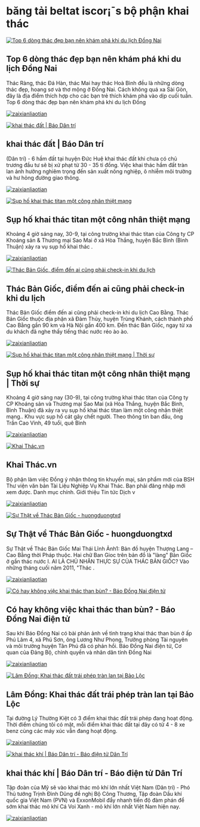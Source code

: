 # băng tải beltat iscor¡¯s bộ phận khai thác
<a href="https://mnn.zoosnet.net/LR/Chatpre.aspx?id=MNN94995150&p=https://topgrinding.com/" target="_blank">![Top 6 dòng thác đẹp bạn nên khám phá khi du lịch Đồng Nai ](https://github.com/technlg/images/blob/main/44.jpg)</a>
## Top 6 dòng thác đẹp bạn nên khám phá khi du lịch Đồng Nai 
Thác Ràng, thác Đá Hàn, thác Mai hay thác Hoà Bình đều là những dòng thác đẹp, hoang sơ và thơ mộng ở Đồng Nai. Cách không quá xa Sài Gòn, đây là địa điểm thích hợp cho các bạn trẻ thích khám phá vào dịp cuối tuần. Top 6 dòng thác đẹp bạn nên khám phá khi du lịch Đồng 
<a href="https://mnn.zoosnet.net/LR/Chatpre.aspx?id=MNN94995150&p=https://topgrinding.com/" target="_blank"><img src="https://github.com/technlg/images/raw/main/chat11.jpg" alt="zaixianliaotian"/></a><a href="//whatsapp.shibangsoft.com/WhatsApp.php" ><img src="https://github.com/technlg/images/raw/main/chat11.png" alt=""></a>
<a href="https://mnn.zoosnet.net/LR/Chatpre.aspx?id=MNN94995150&p=https://topgrinding.com/" target="_blank">![khai thác đất | Báo Dân trí](https://github.com/technlg/images/blob/main/7.jpg)</a>
## khai thác đất | Báo Dân trí
(Dân trí) - 6 hầm đất tại huyện Đức Huệ khai thác đất khi chưa có chủ trương đầu tư sẽ bị xử phạt từ 30 - 35 tỉ đồng. Việc khai thác hầm đất tràn lan ảnh hưởng nghiêm trọng đến sản xuất nông nghiệp, ô nhiễm môi trường và hư hỏng đường giao thông.
<a href="https://mnn.zoosnet.net/LR/Chatpre.aspx?id=MNN94995150&p=https://topgrinding.com/" target="_blank"><img src="https://github.com/technlg/images/raw/main/chat11.jpg" alt="zaixianliaotian"/></a><a href="//whatsapp.shibangsoft.com/WhatsApp.php" ><img src="https://github.com/technlg/images/raw/main/chat11.png" alt=""></a>
<a href="https://mnn.zoosnet.net/LR/Chatpre.aspx?id=MNN94995150&p=https://topgrinding.com/" target="_blank">![Sụp hố khai thác titan một công nhân thiệt mạng](https://github.com/technlg/images/blob/main/37.jpg)</a>
## Sụp hố khai thác titan một công nhân thiệt mạng
Khoảng 4 giờ sáng nay, 30-9, tại công trường khai thác titan của Công ty CP Khoáng sản & Thương mại Sao Mai ở xã Hòa Thắng, huyện Bắc Bình (Bình Thuận) xảy ra vụ sụp hố khai thác .
<a href="https://mnn.zoosnet.net/LR/Chatpre.aspx?id=MNN94995150&p=https://topgrinding.com/" target="_blank"><img src="https://github.com/technlg/images/raw/main/chat11.jpg" alt="zaixianliaotian"/></a><a href="//whatsapp.shibangsoft.com/WhatsApp.php" ><img src="https://github.com/technlg/images/raw/main/chat11.png" alt=""></a>
<a href="https://mnn.zoosnet.net/LR/Chatpre.aspx?id=MNN94995150&p=https://topgrinding.com/" target="_blank">![Thác Bản Giốc, điểm đến ai cũng phải check-in khi du lịch ](https://github.com/technlg/images/blob/main/28.jpg)</a>
## Thác Bản Giốc, điểm đến ai cũng phải check-in khi du lịch 
Thác Bản Giốc điểm đến ai cũng phải check-in khi du lịch Cao Bằng. Thác Bản Giốc thuộc địa phận xã Đàm Thủy, huyện Trùng Khánh, cách thành phố Cao Bằng gần 90 km và Hà Nội gần 400 km. Đến thác Bản Giốc, ngay từ xa du khách đã nghe thấy tiếng thác nước réo ào ào.
<a href="https://mnn.zoosnet.net/LR/Chatpre.aspx?id=MNN94995150&p=https://topgrinding.com/" target="_blank"><img src="https://github.com/technlg/images/raw/main/chat11.jpg" alt="zaixianliaotian"/></a><a href="//whatsapp.shibangsoft.com/WhatsApp.php" ><img src="https://github.com/technlg/images/raw/main/chat11.png" alt=""></a>
<a href="https://mnn.zoosnet.net/LR/Chatpre.aspx?id=MNN94995150&p=https://topgrinding.com/" target="_blank">![Sụp hố khai thác titan một công nhân thiệt mạng | Thời sự ](https://github.com/technlg/images/blob/main/57.jpg)</a>
## Sụp hố khai thác titan một công nhân thiệt mạng | Thời sự 
Khoảng 4 giờ sáng nay (30-9), tại công trường khai thác titan của Công ty CP Khoáng sản và Thương mại Sao Mai (xã Hòa Thắng, huyện Bắc Bình, Bình Thuận) đã xảy ra vụ sụp hố khai thác titan làm một công nhân thiệt mạng.. Khu vực sụp hố cát gây chết người. Theo thông tin ban đầu, ông Trần Cao Vinh, 49 tuổi, quê Bình 
<a href="https://mnn.zoosnet.net/LR/Chatpre.aspx?id=MNN94995150&p=https://topgrinding.com/" target="_blank"><img src="https://github.com/technlg/images/raw/main/chat11.jpg" alt="zaixianliaotian"/></a><a href="//whatsapp.shibangsoft.com/WhatsApp.php" ><img src="https://github.com/technlg/images/raw/main/chat11.png" alt=""></a>
<a href="https://mnn.zoosnet.net/LR/Chatpre.aspx?id=MNN94995150&p=https://topgrinding.com/" target="_blank">![Khai Thác.vn](https://github.com/technlg/images/blob/main/7.jpg)</a>
## Khai Thác.vn
Bộ phận làm việc  Đồng ý nhận thông tin khuyến mại, sản phẩm mới của BSH  Thư viện văn bản Tài Liệu Nghiệp Vụ Khai Thác. Bạn phải đăng nhập mới xem được. Danh mục chính. Giới thiệu Tin tức Dịch v 
<a href="https://mnn.zoosnet.net/LR/Chatpre.aspx?id=MNN94995150&p=https://topgrinding.com/" target="_blank"><img src="https://github.com/technlg/images/raw/main/chat11.jpg" alt="zaixianliaotian"/></a><a href="//whatsapp.shibangsoft.com/WhatsApp.php" ><img src="https://github.com/technlg/images/raw/main/chat11.png" alt=""></a>
<a href="https://mnn.zoosnet.net/LR/Chatpre.aspx?id=MNN94995150&p=https://topgrinding.com/" target="_blank">![Sự Thật về Thác Bản Giốc - huongduongtxd](https://github.com/technlg/images/blob/main/13.jpg)</a>
## Sự Thật về Thác Bản Giốc - huongduongtxd
Sự Thật về Thác Bản Giốc Mai Thái Lĩnh Ảnh1: Bản đồ huyện Thượng Lang – Cao Bằng thời Pháp thuộc. Hai chữ Ban Gioc trên bản đồ là "làng" Bản Giốc ở gần thác nước I. AI LÀ CHỦ NHÂN THỰC SỰ CỦA THÁC BẢN GIỐC? Vào những tháng cuối năm 2011, "Thác .
<a href="https://mnn.zoosnet.net/LR/Chatpre.aspx?id=MNN94995150&p=https://topgrinding.com/" target="_blank"><img src="https://github.com/technlg/images/raw/main/chat11.jpg" alt="zaixianliaotian"/></a><a href="//whatsapp.shibangsoft.com/WhatsApp.php" ><img src="https://github.com/technlg/images/raw/main/chat11.png" alt=""></a>
<a href="https://mnn.zoosnet.net/LR/Chatpre.aspx?id=MNN94995150&p=https://topgrinding.com/" target="_blank">![Có hay không việc khai thác than bùn? - Báo Đồng Nai điện tử](https://github.com/technlg/images/blob/main/25.jpg)</a>
## Có hay không việc khai thác than bùn? - Báo Đồng Nai điện tử
Sau khi Báo Đồng Nai có bài phản ảnh về tình trạng khai thác than bùn ở ấp Phú Lâm 4, xã Phú Sơn, ông Lương Như Phong, Trưởng phòng Tài nguyên và môi trường huyện Tân Phú đã có phản hồi. Báo Đồng Nai điện tử, Cơ quan của Đảng Bộ, chính quyền và nhân dân tỉnh Đồng Nai
<a href="https://mnn.zoosnet.net/LR/Chatpre.aspx?id=MNN94995150&p=https://topgrinding.com/" target="_blank"><img src="https://github.com/technlg/images/raw/main/chat11.jpg" alt="zaixianliaotian"/></a><a href="//whatsapp.shibangsoft.com/WhatsApp.php" ><img src="https://github.com/technlg/images/raw/main/chat11.png" alt=""></a>
<a href="https://mnn.zoosnet.net/LR/Chatpre.aspx?id=MNN94995150&p=https://topgrinding.com/" target="_blank">![Lâm Đồng: Khai thác đất trái phép tràn lan tại Bảo Lộc](https://github.com/technlg/images/blob/main/66.jpg)</a>
## Lâm Đồng: Khai thác đất trái phép tràn lan tại Bảo Lộc
Tại đường Lý Thường Kiệt có 3 điểm khai thác đất trái phép đang hoạt động. Thời điểm chúng tôi có mặt, mỗi điểm khai thác đất tại đây có từ 4 - 8 xe benz cùng các máy xúc vẫn đang hoạt động.
<a href="https://mnn.zoosnet.net/LR/Chatpre.aspx?id=MNN94995150&p=https://topgrinding.com/" target="_blank"><img src="https://github.com/technlg/images/raw/main/chat11.jpg" alt="zaixianliaotian"/></a><a href="//whatsapp.shibangsoft.com/WhatsApp.php" ><img src="https://github.com/technlg/images/raw/main/chat11.png" alt=""></a>
<a href="https://mnn.zoosnet.net/LR/Chatpre.aspx?id=MNN94995150&p=https://topgrinding.com/" target="_blank">![khai thác khí | Báo Dân trí - Báo điện tử Dân Trí](https://github.com/technlg/images/blob/main/17.jpg)</a>
## khai thác khí | Báo Dân trí - Báo điện tử Dân Trí
Tập đoàn của Mỹ sẽ vào khai thác mỏ khí lớn nhất Việt Nam (Dân trí) - Phó Thủ tướng Trịnh Đình Dũng đề nghị Bộ Công Thương, Tập đoàn Dầu khí quốc gia Việt Nam (PVN) và ExxonMobil đẩy nhanh tiến độ đàm phán để sớm khai thác mỏ khí Cá Voi Xanh - mỏ khí lớn nhất Việt Nam hiện nay.
<a href="https://mnn.zoosnet.net/LR/Chatpre.aspx?id=MNN94995150&p=https://topgrinding.com/" target="_blank"><img src="https://github.com/technlg/images/raw/main/chat11.jpg" alt="zaixianliaotian"/></a><a href="//whatsapp.shibangsoft.com/WhatsApp.php" ><img src="https://github.com/technlg/images/raw/main/chat11.png" alt=""></a>
